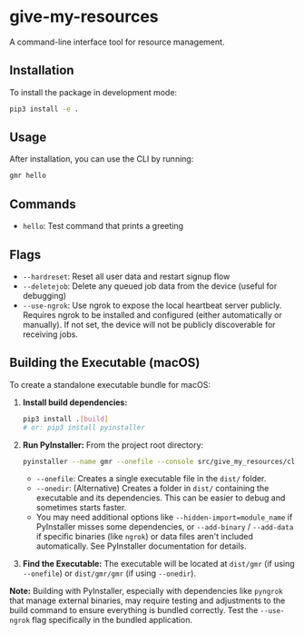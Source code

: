 # give-my-resources

A command-line interface tool for resource management.

## Installation

To install the package in development mode:

```bash
pip3 install -e .
```

## Usage

After installation, you can use the CLI by running:

```bash
gmr hello
```

## Commands

- `hello`: Test command that prints a greeting

## Flags

- `--hardreset`: Reset all user data and restart signup flow
- `--deletejob`: Delete any queued job data from the device (useful for debugging)
- `--use-ngrok`: Use ngrok to expose the local heartbeat server publicly. Requires ngrok to be installed and configured (either automatically or manually). If not set, the device will not be publicly discoverable for receiving jobs.

## Building the Executable (macOS)

To create a standalone executable bundle for macOS:

1.  **Install build dependencies:**
    ```bash
    pip3 install .[build]
    # or: pip3 install pyinstaller
    ```

2.  **Run PyInstaller:**
    From the project root directory:
    ```bash
    pyinstaller --name gmr --onefile --console src/give_my_resources/cli.py
    ```
    *   `--onefile`: Creates a single executable file in the `dist/` folder.
    *   `--onedir`: (Alternative) Creates a folder in `dist/` containing the executable and its dependencies. This can be easier to debug and sometimes starts faster.
    *   You may need additional options like `--hidden-import=module_name` if PyInstaller misses some dependencies, or `--add-binary` / `--add-data` if specific binaries (like `ngrok`) or data files aren't included automatically. See PyInstaller documentation for details.

3.  **Find the Executable:**
    The executable will be located at `dist/gmr` (if using `--onefile`) or `dist/gmr/gmr` (if using `--onedir`).

**Note:** Building with PyInstaller, especially with dependencies like `pyngrok` that manage external binaries, may require testing and adjustments to the build command to ensure everything is bundled correctly. Test the `--use-ngrok` flag specifically in the bundled application.
